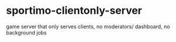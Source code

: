 # sportimo-clientonly-server
game server that only serves clients, no moderators/ dashboard, no background jobs
